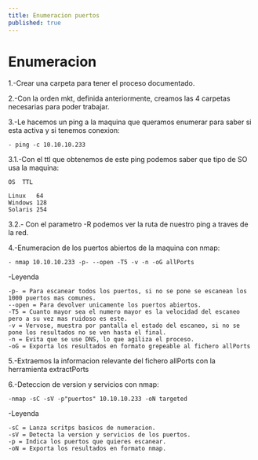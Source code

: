 ```yaml
---
title: Enumeracion puertos
published: true
---
```


# [](#header-1)Enumeracion

1.-Crear una carpeta para tener el proceso documentado.

2.-Con la orden mkt, definida anteriormente, creamos las 4 carpetas necesarias para poder trabajar.

3.-Le hacemos un ping a la maquina que queramos enumerar para saber si esta activa y si tenemos conexion:

	- ping -c 10.10.10.233
	
3.1.-Con el ttl que obtenemos de este ping podemos saber que tipo de SO usa la maquina:
	
	OS	TTL
	
	Linux	64
	Windows	128
	Solaris	254

3.2.- Con el parametro -R podemos ver la ruta de nuestro ping a traves de la red.

4.-Enumeracion de los puertos abiertos de la maquina con nmap:

	- nmap 10.10.10.233 -p- --open -T5 -v -n -oG allPorts
	
-Leyenda

	-p- = Para escanear todos los puertos, si no se pone se escanean los 1000 puertos mas comunes.
	--open = Para devolver unicamente los puertos abiertos.
	-T5 = Cuanto mayor sea el numero mayor es la velocidad del escaneo pero a su vez mas ruidoso es este.
	-v = Vervose, muestra por pantalla el estado del escaneo, si no se pone los resultados no se ven hasta el final.
	-n = Evita que se use DNS, lo que agiliza el proceso.
	-oG = Exporta los resultados en formato grepeable al fichero allPorts

5.-Extraemos la informacion relevante del fichero allPorts con la herramienta extractPorts

6.-Deteccion de version y servicios con nmap:

	-nmap -sC -sV -p"puertos" 10.10.10.233 -oN targeted

-Leyenda

	-sC = Lanza scritps basicos de numeracion.
	-sV = Detecta la version y servicios de los puertos.
	-p = Indica los puertos que quieres escanear.
	-oN = Exporta los resultados en formato nmap.  
